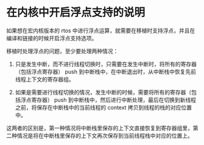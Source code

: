 # 在内核中开启浮点支持的说明

如果想在宏内核版本的 rtos 中进行浮点运算，就需要在移植时支持浮点，并且在编译和链接的时候开启浮点支持选项。

移植时处理浮点的问题，至少要处理两种情况：

1. 只是发生中断，而不进行线程切换时，只需要在发生中断时，将所有的寄存器（包括浮点寄存器） push 到中断栈中，在中断退出时，从中断栈中恢复先前线程上下文的寄存器组。

2. 如果是需要进行线程切换的情况，发生中断的时候，需要将所有的寄存器（包括浮点寄存器） push 到中断栈中，然后进行中断处理，最后在切换到新线程之前，将保存在中断栈中的当前线程的 context 拷贝到线程的栈的对应位置中。

这两者的区别是，第一种情况将中断栈里保存的上下文直接恢复到寄存器组里，第二种情况是将在中断栈里保存的上下文再次保存到当前线程栈中对应的位置上。


